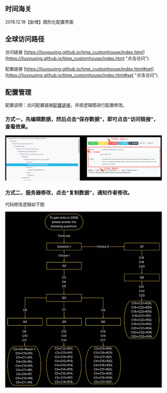 
## 时间海关

2018.12.18【新增】图形化配置界面

## 全球访问路径

访问链接 [https://liuyouxing.github.io/time_customhouse/index.html](https://liuyouxing.github.io/time_customhouse/index.html "点击访问"). 

配置链接 [https://liuyouxing.github.io/time_customhouse/index.html#set](https://liuyouxing.github.io/time_customhouse/index.html#set "点击访问"). 

## 配置管理

配置说明：访问配置链接[配置链接](https://liuyouxing.github.io/time_customhouse/index.html#set "点击访问")，并按逻辑图进行配置修改。

### 方式一，先编辑数据，然后点击“保存数据”，即可点击“访问链接”，查看效果。

![Alt text](css/img00.png "操作提示")

### 方式二，服务器修改，点击“复制数据”，通知作者修改。

代码修改逻辑如下图

![Alt text](css/img.jpg "按图修改")

